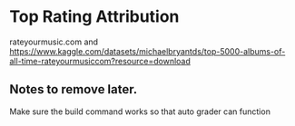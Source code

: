 # Top Rating Attribution

rateyourmusic.com
and https://www.kaggle.com/datasets/michaelbryantds/top-5000-albums-of-all-time-rateyourmusiccom?resource=download


## Notes to remove later.

Make sure the build command works so that auto grader can function 



